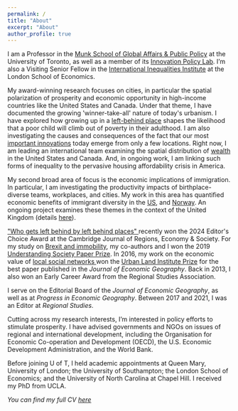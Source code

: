 ```yaml
---
permalink: /
title: "About"
excerpt: "About"
author_profile: true
---
```


I am a Professor in the  <a href="https://munkschool.utoronto.ca" target="_blank">Munk School of Global Affairs & Public Policy</a> at the University of Toronto, as well as a member of its <a href="https://munkschool.utoronto.ca/ipl" target="_blank">Innovation Policy Lab</a>. I’m also a Visiting Senior Fellow in the <a href="http://www.lse.ac.uk/International-Inequalities" target="_blank"> International Inequalities Institute</a> at the London School of Economics.

My award-winning research focuses on cities, in particular the spatial polarization of prosperity and economic opportunity in high-income countries like the United States and Canada.  Under that theme, I have documented the growing 'winner-take-all' nature of today's urbanism. I have explored how growing up in a <a href="https://academic.oup.com/cjres/advance-article-abstract/doi/10.1093/cjres/rsad031/7286403" target="_blank">left-behind place</a>  shapes the likelihood that a poor child will climb out of poverty in their adulthood. I am also investigating the causes and consequences of the fact that our most  <a href="https://doi.org/10.1080/00343404.2022.2076824" target="_blank"> important innovations</a> today emerge from only a few locations. Right now, I am leading an international team examining the spatial distribution of <a href="https://doi.org/10.1038/s41597-024-03059-9" target="_blank">wealth</a> in the United States and Canada. And, in ongoing work, I am linking such forms of inequality to the pervasive housing affordability crisis in America.

My second broad area of focus is the economic implications of immigration. In particular, I am investigating the productivity impacts of birthplace-diverse teams, workplaces, and cities. My work in this area has quantified
 economic benefits of immigrant diversity in the <a href="https://doi.org/10.1093/jeg/lbx012" target="_blank">US</a>, and <a href="https://doi.org/10.1080/00130095.2021.1897462" target="_blank">Norway</a>. An ongoing project examines these themes in the context of the United Kingdom (details <a href="https://maxnathan.medium.com/a-big-new-esrc-grant-534a0a0cda19" target="_blank">here</a>).

<a href="https://doi.org/10.1093/cjres/rsad031" target="_blank">"Who gets left behind by left behind places" </a> recently won the 2024 Editor's Choice Award at the Cambridge Journal of Regions, Economy & Society. For my study on <a href="https://doi.org/10.1093/cjres/rsx027" target="_blank"> Brexit and immobility</a>, my co-authors and I won the 2019 <a href="https://www.understandingsociety.ac.uk/2019/07/11/prizes-for-researchers-and-papers-at-understanding-society-conference" target="_blank">Understanding Society Paper Prize</a>. In 2016, my work on the economic value of <a href="https://doi.org/10.1093/jeg/lbv043" target="_blank">local social networks <a/> won the <a href="https://academic.oup.com/joeg/pages/urban_land_institute_prize" target="_blank">Urban Land Institute Prize</a> for the best paper published in the <i>Journal of Economic Geography</i>. Back in 2013, I also won an Early Career Award from the Regional Studies Association. 

I serve on the Editorial Board of the <i>Journal of Economic Geography</i>, as well as at <i> Progress in Economic Geography</i>. Between 2017 and 2021, I was an Editor at <i>Regional Studies</i>.

Cutting across my research interests, I’m interested in policy efforts to stimulate prosperity. I have advised governments and NGOs on issues of regional and international development, including the Organisation for Economic Co-operation and Development (OECD), the U.S. Economic Development Administration, and the World Bank. 

Before joining U of T, I held academic appointments at Queen Mary, University of London; the University of Southampton; the London School of Economics; and the University of North Carolina at Chapel Hill. I received my PhD from UCLA. 

_You can find my full CV <a href="/_pages/tkemeny_cv.pdf">here</a>_



